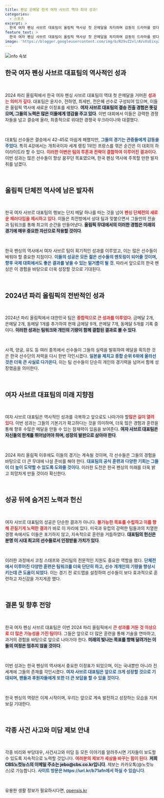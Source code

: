 ```yaml
---
title: 펜싱 은메달 한국 여자 사브르 역대 최대 성과!
categories:
  - 스포츠
excerpt: >
  한국 여자 펜싱 사브르 대표팀이 올림픽 역사상 첫 은메달을 차지하며 감동의 드라마를 썼다. 프랑스에서 펼쳐진 결승전에서 우크라이나에 아쉬운 역전패를 당했지만, 세계 랭킹 1위 프랑스를 꺾으며 전 세계를 놀라게 했다.
feature_text: >
  한국 여자 펜싱 사브르 대표팀이 올림픽 역사상 첫 은메달을 차지하며 감동의 드라마를 썼다. 프랑스에서 펼쳐진 결승전에서 우크라이나에 아쉬운 역전패를 당했지만, 세계 랭킹 1위 프랑스를 꺾으며 전 세계를 놀라게 했다.
image: 'https://blogger.googleusercontent.com/img/b/R29vZ2xl/AVvXsEixyZcFfHzMRdzZMjFBmAUKJYCLCGyLL1o632UiGVXcaFdKo_bkvkuCioo0uUKlGfBVcT3P84aROyZIXSBEx3Aw5nCQ3pTgDom1WDC4m8eifvWiAmWEEVb4x6G_l8C0QH225ldMjyaFvpxGEBGNO37VmDTDMHGhJPq73UglMfDca1-0aw/s1600/blogspot.png'
---
```


<p><img src="https://blogger.googleusercontent.com/img/b/R29vZ2xl/AVvXsEixyZcFfHzMRdzZMjFBmAUKJYCLCGyLL1o632UiGVXcaFdKo_bkvkuCioo0uUKlGfBVcT3P84aROyZIXSBEx3Aw5nCQ3pTgDom1WDC4m8eifvWiAmWEEVb4x6G_l8C0QH225ldMjyaFvpxGEBGNO37VmDTDMHGhJPq73UglMfDca1-0aw/s1600/blogspot.png" alt="info 속보" /></p>

<h2 data-ke-size="size26">한국 여자 펜싱 사브르 대표팀의 역사적인 성과</h2>

<p data-ke-size="size16">&nbsp;</p>

<p>2024 파리 올림픽에서 한국 여자 펜싱 사브르 대표팀이 역대 첫 은메달을 거머쥔 <b><span style="color: #ee2323;">성과는 의미가 깊다</span></b>. 대표팀은 윤지수, 전하영, 최세빈, 전은혜 선수로 구성되어 있으며, 이들은 올림픽 역사에 새로운 이정표를 세웠다. <b><span style="background-color: #21538527;">여자 사브르 대표팀의 결승 진출 경험은 뜻깊으며, 그들의 노력은 많은 이들에게 영감을 주고 있다</span></b>. 이번 대회에서 이들은 강력한 경쟁자들을 넘고 결승에 올라, 최종적으로 위대한 경쟁국 우크라이나와 대결했다.  </p>

<p data-ke-size="size16">&nbsp;</p>

<p>대표팀 선수들은 결승에서 42-45로 아쉽게 패했지만, <b><span style="color: #1a5490;">그들의 경기는 관중들에게 감동을 주었다</span></b>. 특히 4강에서는 개최국이자 세계 랭킹 1위인 프랑스를 꺾은 순간은 이 대회의 하이라이트라 할 수 있다. <b><span style="color: #ee2323;">이러한 이변은 팀의 투혼과 전략이 결합하여 이루어진 결과이다</span></b>. 이번 성과는 많은 선수들이 항상 꿈꾸던 목표였으며, 한국 펜싱 역사에 주목할 만한 발자취를 남겼다.</p>

<p data-ke-size="size16">&nbsp;</p>

<h2 data-ke-size="size26">올림픽 단체전 역사에 남은 발자취</h2>

<p data-ke-size="size16">&nbsp;</p>

<p>한국 여자 사브르 대표팀의 행보는 단지 메달 하나를 따는 것을 넘어 <b><span style="color: #ee2323;">펜싱 단체전의 새로운 패러다임을 제시하고 있다</span></b>. 이들은 최전방에서 상대 팀과 맞붙으면서 그들만의 전술과 팀워크를 통해 최고의 순간을 만들어냈다. <b><span style="background-color: #21538527;">올림픽 무대에서의 이러한 경험은 미래의 경기에 매우 중요한 자산으로 작용할 것이다</span></b>.  </p>

<p data-ke-size="size16">&nbsp;</p>

<p>한국 펜싱의 역사에서 여자 사브르 팀이 획기적인 성과를 이루었고, 이는 많은 선수들이 배워야 할 중요한 지점이다. <b><span style="color: #1a5490;">이들의 성공은 모든 젊은 선수들의 멘토링이 되어줄 것이며, 향후 국제 대회에서도 좋은 결과를 낳을 수 있는 밑거름이 될 것</span></b>. 따라서 앞으로의 한국 펜싱은 이 경험을 바탕으로 더욱 성장할 것으로 기대된다.</p>

<p data-ke-size="size16">&nbsp;</p>

<h2 data-ke-size="size26">2024년 파리 올림픽의 전반적인 성과</h2>

<p data-ke-size="size16">&nbsp;</p>

<p>2024년 파리 올림픽에서 대한민국 팀은 <b><span style="color: #ee2323;">종합적으로 큰 성과를 이루었다</span></b>. 금메달 2개, 은메달 2개, 동메달 1개를 추가하여 현재 금메달 9개, 은메달 7개, 동메달 5개를 기록 중이다. <b><span style="background-color: #21538527;">이러한 성과는 팀워크와 개인의 기량이 함께 결합된 결과로 볼 수 있다</span></b>.  </p>

<p data-ke-size="size16">&nbsp;</p>

<p>사격, 양궁, 유도 등 여러 종목에서 선수들이 그들의 실력을 발휘하여 메달을 획득한 것은 한국 선수단의 저력을 다시 한번 각인시켰다. <b><span style="color: #1a5490;">일본을 제치고 종합 순위 6위에 올라선 것은 더욱 큰 사실로 다가온다</span></b>, 이는 팀 선수들이 단순히 개인의 경기력을 넘어서 함께 성장했음을 의미한다.</p>

<p data-ke-size="size16">&nbsp;</p>

<h2 data-ke-size="size26">여자 사브르 대표팀의 미래 지향점</h2>

<p data-ke-size="size16">&nbsp;</p>

<p>여자 사브르 대표팀은 역사적인 성과를 극복하고 앞으로도 나아가야 할<b><span style="color: #ee2323;">많은 길이 열려 있다</span></b>. 이번 성과는 그들의 기본기가 확고하다는 것을 의미하며, 더욱 많은 경험과 훈련을 통해 향후 수많은 메달을 만들 수 있는 잠재력이 있음을 보여준다. <b><span style="background-color: #21538527;">여자 사브르 대표팀은 자신들의 한계를 뛰어넘어야 하며, 성장의 발판으로 삼아야 한다</span></b>.  </p>

<p data-ke-size="size16">&nbsp;</p>

<p>2024 파리 올림픽 이후에도 이들의 경기는 계속될 것이며, 각 선수들은 그들의 경험을 바탕으로 더 큰 무대에 나설 준비를 해야 한다. <b><span style="color: #1a5490;">대표팀의 공식 훈련과 다양한 기회는 그들이 더 높이 도약할 수 있도록 도와줄 것이다</span></b>. 이러한 도전은 한국 펜싱의 미래를 더욱 밝고 희망차게 만들 것이라 확신한다.</p>

<p data-ke-size="size16">&nbsp;</p>

<h2 data-ke-size="size26">성공 뒤에 숨겨진 노력과 헌신</h2>

<p data-ke-size="size16">&nbsp;</p>

<p>여자 사브르 대표팀의 성공은 단순한 결과가 아니다. <b><span style="color: #ee2323;">불가능한 목표를 수립하고 이를 향해 끈질기게 노력한 결과</span></b>가 바로 이 자리에 있다. 미국과 유럽의 강력한 팀들과의 치열한 경쟁 속에서도 이들은 포기하지 않고, 지속적으로 훈련을 거듭하였다. <b><span style="background-color: #21538527;">대표팀의 헌신은 분명 이 시대 최고의 선수들로서 인정받을 가치가 있다</span></b>.  </p>

<p data-ke-size="size16">&nbsp;</p>

<p>이러한 과정에서 코칭 스태프와 관리팀의 전문적인 지원도 중요한 역할을 했다. <b><span style="color: #1a5490;">단체전에서 이루어진 다양한 훈련은 팀워크를 더욱 단단히 하고, 선수 개개인의 기량을 향상시키는데 큰 도움이 되었다</span></b>. 이는 경기 전 로드맵을 설정하여 선수들이 보다 효과적으로 훈련하고 자신감을 가지게끔 했다. </p>

<p data-ke-size="size16">&nbsp;</p>

<h2 data-ke-size="size26">결론 및 향후 전망</h2>

<p data-ke-size="size16">&nbsp;</p>

<p>한국 여자 펜싱 사브르 대표팀은 이번 2024 파리 올림픽에서 <b><span style="color: #ee2323;">큰 성과를 거둔 것 이상으로 더 많은 가능성을 가진 팀이다</span></b>. 그들은 앞으로 더 많은 훈련을 통해 기술을 연마하고, 과거의 경험을 바탕으로 앞으로 나아가야 한다. <b><span style="background-color: #21538527;">미래의 빛나는 목표를 향해 달려가는 이들의 여정은 멈추지 않을 것이다</span></b>.  </p>

<p data-ke-size="size16">&nbsp;</p>

<p>이번 성과는 한국 펜싱의 역사에서 중요한 이정표가 되었으며, 이는 국내뿐만 아니라 전 세계에 그들의 존재를 각인시켰다. <b><span style="color: #1a5490;">여자 사브르 대표팀은 앞으로 크게 성장할 것으로 기대되며, 팬들과 후원자들에게 또한 더 큰 보답을 할 수 있을 것이다</span></b>. </p>

<p data-ke-size="size16">&nbsp;</p>

<p>한국 펜싱의 역량은 이제 시작이며, 우리는 앞으로 계속 발전하고 성장하는 모습을 지켜보길 기대한다. </p>

<p data-ke-size="size16">&nbsp;</p>

<h2 data-ke-size="size26">각종 사건 사고와 미담 제보 안내</h2>

<p data-ke-size="size16">&nbsp;</p>

<p>각종 비리와 부당대우, 사건사고와 미담 등 모든 이야기를 알려주시면 기자들이 보도할 수 있도록 지속적으로 노력할 것입니다. <b><span style="color: #ee2323;">여러분의 제보가 세상을 바꾸는 힘이 된다</span></b>. <b><span style="background-color: #21538527;">저희 CBS노컷뉴스의 이메일 주소는 jebo@cbs.co.kr입니다</span></b>. 제보는 카카오톡(@노컷뉴스)로 가능합니다. <b><span style="color: #1a5490;">사이트 방문은 https://url.kr/b71afn에서 하실 수 있습니다</span></b>. </p>

<p data-ke-size="size16">&nbsp;</p>
유용한 생활 정보가 필요하시다면, <a href="https://opensis.kr" rel="dofollow">opensis.kr</a>


